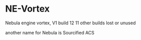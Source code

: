 # NE-Vortex
Nebula engine vortex, V1 build 12
11 other builds lost or unused


another name for Nebula is Sourcified ACS
